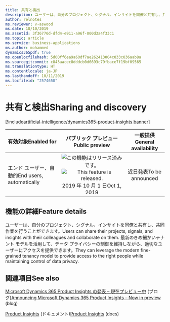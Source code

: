 ```yaml
---
title: 共有と検出
description: ユーザーは、自分のプロジェクト、シグナル、インサイトを同僚と共有し、共同作業を行うことができます。 最新のきめ細かいテナント モデルを活用して、データ プライバシーの制御を維持しながら、適切なユーザーにアクセスを提供できます。
author: relnotes
ms.reviewer: v-aswood
ms.date: 10/10/2019
ms.assetid: 3f36770d-dfd4-e911-a96f-000d3a4f33c1
ms.topic: article
ms.service: business-applications
ms.author: mohammed
dynamics365pdf: true
ms.openlocfilehash: 5d00ff6ea9a60df7ae262413004c033c036aab8a
ms.sourcegitcommit: c843aacec8dddcb0d6693c79fbace7f19bf09565
ms.translationtype: HT
ms.contentlocale: ja-JP
ms.lasthandoff: 10/11/2019
ms.locfileid: "2574658"
---
```

# <a name="sharing-and-discovery"></a><span data-ttu-id="3fb4b-104">共有と検出</span><span class="sxs-lookup"><span data-stu-id="3fb4b-104">Sharing and discovery</span></span>
[!include[artificial-intelligence/dynamics365-product-insights banner](../includes/artificial-intelligence/dynamics365-product-insights.md)]

| <span data-ttu-id="3fb4b-105">有効対象</span><span class="sxs-lookup"><span data-stu-id="3fb4b-105">Enabled for</span></span>    |  <span data-ttu-id="3fb4b-106">パブリック プレビュー</span><span class="sxs-lookup"><span data-stu-id="3fb4b-106">Public preview</span></span> | <span data-ttu-id="3fb4b-107">一般提供</span><span class="sxs-lookup"><span data-stu-id="3fb4b-107">General availability</span></span> | 
| ---------- | :----------: |:----------: |
|<span data-ttu-id="3fb4b-108">エンド ユーザー、自動的</span><span class="sxs-lookup"><span data-stu-id="3fb4b-108">End users, automatically</span></span>|<span data-ttu-id="3fb4b-109">![この機能はリリース済みです。](/dynamics365-release-plan/media/green-checkmark.png "この機能はリリース済みです。")</span><span class="sxs-lookup"><span data-stu-id="3fb4b-109">![This feature is released.](/dynamics365-release-plan/media/green-checkmark.png "This feature is released.")</span></span> <span data-ttu-id="3fb4b-110">2019 年 10 月 1 日</span><span class="sxs-lookup"><span data-stu-id="3fb4b-110">Oct 1, 2019</span></span>| <span data-ttu-id="3fb4b-111">近日発表</span><span class="sxs-lookup"><span data-stu-id="3fb4b-111">To be announced</span></span>|






## <a name="feature-details"></a><span data-ttu-id="3fb4b-112">機能の詳細</span><span class="sxs-lookup"><span data-stu-id="3fb4b-112">Feature details</span></span>
<!--feature detail start -->
<span data-ttu-id="3fb4b-113">ユーザーは、自分のプロジェクト、シグナル、インサイトを同僚と共有し、共同作業を行うことができます。</span><span class="sxs-lookup"><span data-stu-id="3fb4b-113">Users can share their projects, signals, and insights with their colleagues and collaborate on them.</span></span> <span data-ttu-id="3fb4b-114">最新のきめ細かいテナント モデルを活用して、データ プライバシーの制御を維持しながら、適切なユーザーにアクセスを提供できます。</span><span class="sxs-lookup"><span data-stu-id="3fb4b-114">They can leverage the modern fine-grained tenancy model to provide access to the right people while maintaining control of data privacy.</span></span>
<!--feature detail end -->










## <a name="see-also"></a><span data-ttu-id="3fb4b-115">関連項目</span><span class="sxs-lookup"><span data-stu-id="3fb4b-115">See also</span></span>

<span data-ttu-id="3fb4b-116">[Microsoft Dynamics 365 Product Insights の発表 – 現在プレビュー中](https://cloudblogs.microsoft.com/dynamics365/bdm/2019/10/02/announcing-microsoft-dynamics-365-product-insights-now-in-preview/) (ブログ)</span><span class="sxs-lookup"><span data-stu-id="3fb4b-116">[Announcing Microsoft Dynamics 365 Product Insights – Now in preview](https://cloudblogs.microsoft.com/dynamics365/bdm/2019/10/02/announcing-microsoft-dynamics-365-product-insights-now-in-preview/) (blog)</span></span>

<span data-ttu-id="3fb4b-117">[Product Insights](https://docs.microsoft.com/dynamics365/product-insights/) (ドキュメント)</span><span class="sxs-lookup"><span data-stu-id="3fb4b-117">[Product Insights](https://docs.microsoft.com/dynamics365/product-insights/) (docs)</span></span>
